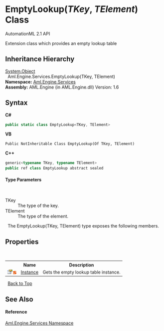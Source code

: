 # EmptyLookup(*TKey*, *TElement*) Class
AutomationML 2.1 API 

Extension class which provides an empty lookup table


## Inheritance Hierarchy
<a href="https://docs.microsoft.com/dotnet/api/system.object" target="_parent" rel="noopener noreferrer">System.Object</a><br />&nbsp;&nbsp;Aml.Engine.Services.EmptyLookup(TKey, TElement)<br />
**Namespace:**&nbsp;<a href="N_Aml_Engine_Services">Aml.Engine.Services</a><br />**Assembly:**&nbsp;AML.Engine (in AML.Engine.dll) Version: 1.6

## Syntax

**C#**<br />
``` C#
public static class EmptyLookup<TKey, TElement>

```

**VB**<br />
``` VB
Public NotInheritable Class EmptyLookup(Of TKey, TElement)
```

**C++**<br />
``` C++
generic<typename TKey, typename TElement>
public ref class EmptyLookup abstract sealed
```


#### Type Parameters
&nbsp;<dl><dt>TKey</dt><dd>The type of the key.</dd><dt>TElement</dt><dd>The type of the element.</dd></dl>&nbsp;
The EmptyLookup(TKey, TElement) type exposes the following members.


## Properties
&nbsp;<table><tr><th></th><th>Name</th><th>Description</th></tr><tr><td>![Public property](media/pubproperty.gif "Public property")![Static member](media/static.gif "Static member")</td><td><a href="P_Aml_Engine_Services_EmptyLookup_2_Instance">Instance</a></td><td>
Gets the empty lookup table instance.</td></tr></table>&nbsp;
<a href="#emptylookup(*tkey*,-*telement*)-class">Back to Top</a>

## See Also


#### Reference
<a href="N_Aml_Engine_Services">Aml.Engine.Services Namespace</a><br />